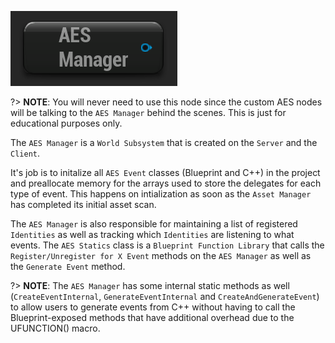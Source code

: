![image](../../img/AESManager.png)

?> **NOTE**: You will never need to use this node since the custom AES nodes will be talking to the `AES Manager` behind the scenes. This is just for educational purposes only. 

The `AES Manager` is a `World Subsystem` that is created on the `Server` and the `Client`.

It's job is to initalize all `AES Event` classes (Blueprint and C++) in the project and preallocate memory for the arrays used to store the delegates for each type of event. This happens on intialization as soon as the `Asset Manager` has completed its initial asset scan.

The `AES Manager` is also responsible for maintaining a list of registered `Identities` as well as tracking which `Identities` are listening to what events. The `AES Statics` class is a `Blueprint Function Library` that calls the `Register/Unregister for X Event` methods on the `AES Manager` as well as the `Generate Event` method.

?> **NOTE**: The `AES Manager` has some internal static methods as well (`CreateEventInternal`, `GenerateEventInternal` and `CreateAndGenerateEvent`) to allow users to generate events from C++ without having to call the Blueprint-exposed methods that have additional overhead due to the UFUNCTION() macro.
